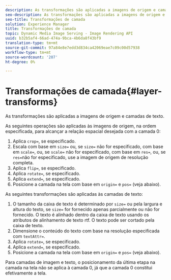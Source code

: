 ```yaml
---
description: As transformações são aplicadas a imagens de origem e camadas de texto.
seo-description: As transformações são aplicadas a imagens de origem e camadas de texto.
seo-title: Transformações de camada
solution: Experience Manager
title: Transformações de camada
topic: Dynamic Media Image Serving - Image Rendering API
uuid: b32b5af4-66ad-474a-9bca-4b6da8f43bf9
translation-type: tm+mt
source-git-commit: 97a84e8e7edd3d834ca42069eae7c09c00d57938
workflow-type: tm+mt
source-wordcount: '207'
ht-degree: 0%

---
```



# Transformações de camada{#layer-transforms}

As transformações são aplicadas a imagens de origem e camadas de texto.

As seguintes operações são aplicadas às imagens de origem, na ordem especificada, para alcançar a relação espacial desejada com a camada 0:

1. Aplica `crop=`, se especificado.
1. Escala com base em `size=` ou, se `size=` não for especificado, com base em `scale=`, ou, se `scale=` não for especificado, com base em `res=`, ou, se `res=`não for especificado, use a imagem de origem de resolução completa.
1. Aplica `flip=`, se especificado.
1. Aplica `rotate=`, se especificado.
1. Aplica `extend=`, se especificado.
1. Posicione a camada na tela com base em `origin=` e `pos=` (veja abaixo).

As seguintes transformações são aplicadas às camadas de texto:

1. O tamanho da caixa de texto é determinado por `size=` ou pela largura e altura do texto, se `size=` for fornecido apenas parcialmente ou não for fornecido. O texto é alinhado dentro da caixa de texto usando os atributos de alinhamento de texto rtf. O texto pode ser cortado pela caixa de texto.
1. Dimensione o conteúdo do texto com base na resolução especificada com `textAttr=`.
1. Aplica `rotate=`, se especificado.
1. Aplica `extend=`, se especificado.
1. Posicione a camada na tela com base em `origin=` e `pos=` (veja abaixo).

Para camadas de imagem e texto, o posicionamento da última etapa na camada na tela não se aplica à camada 0, já que a camada 0 constitui efetivamente a tela.
